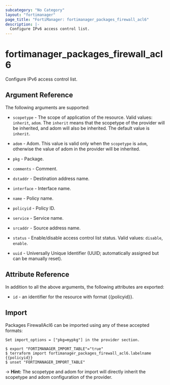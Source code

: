 ```yaml
---
subcategory: "No Category"
layout: "fortimanager"
page_title: "FortiManager: fortimanager_packages_firewall_acl6"
description: |-
  Configure IPv6 access control list.
---
```


# fortimanager_packages_firewall_acl6
Configure IPv6 access control list.

## Argument Reference


The following arguments are supported:

* `scopetype` - The scope of application of the resource. Valid values: `inherit`, `adom`. The `inherit` means that the scopetype of the provider will be inherited, and adom will also be inherited. The default value is `inherit`.
* `adom` - Adom. This value is valid only when the `scopetype` is `adom`, otherwise the value of adom in the provider will be inherited.
* `pkg` - Package.

* `comments` - Comment.
* `dstaddr` - Destination address name.
* `interface` - Interface name.
* `name` - Policy name.
* `policyid` - Policy ID.
* `service` - Service name.
* `srcaddr` - Source address name.
* `status` - Enable/disable access control list status. Valid values: `disable`, `enable`.

* `uuid` - Universally Unique Identifier (UUID; automatically assigned but can be manually reset).


## Attribute Reference

In addition to all the above arguments, the following attributes are exported:
* `id` - an identifier for the resource with format {{policyid}}.

## Import

Packages FirewallAcl6 can be imported using any of these accepted formats:
```
Set import_options = ["pkg=mypkg"] in the provider section.

$ export "FORTIMANAGER_IMPORT_TABLE"="true"
$ terraform import fortimanager_packages_firewall_acl6.labelname {{policyid}}
$ unset "FORTIMANAGER_IMPORT_TABLE"
```
-> **Hint:** The scopetype and adom for import will directly inherit the scopetype and adom configuration of the provider.

